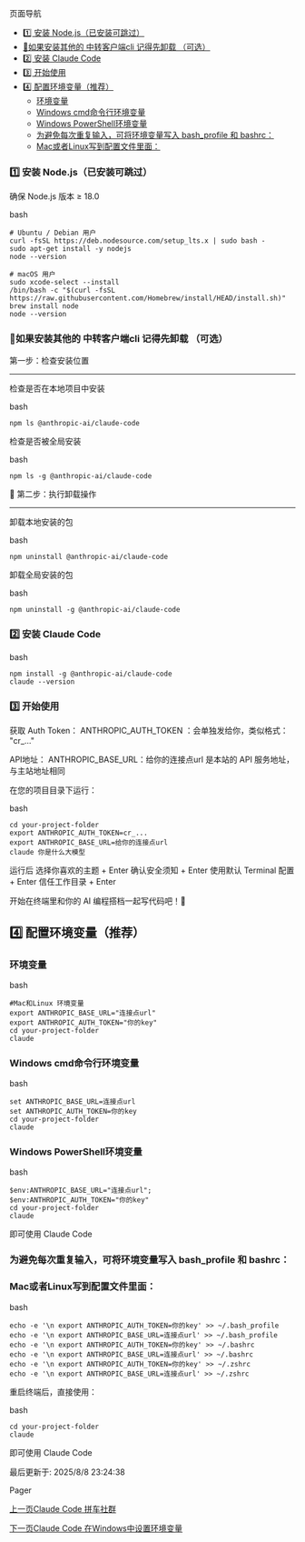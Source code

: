 页面导航

*   [1️⃣ 安装 Node.js（已安装可跳过）](#_1️⃣-安装-node-js-已安装可跳过 "1️⃣ 安装 Node.js（已安装可跳过）")
*   [🧭如果安装其他的 中转客户端cli 记得先卸载 （可选）](#🧭如果安装其他的-中转客户端cli-记得先卸载-可选 "🧭如果安装其他的 中转客户端cli 记得先卸载 （可选）")
*   [2️⃣ 安装 Claude Code](#_2️⃣-安装-claude-code "2️⃣ 安装 Claude Code")
*   [3️⃣ 开始使用](#_3️⃣-开始使用 "3️⃣ 开始使用")
*   [4️⃣ 配置环境变量（推荐）](#_4️⃣-配置环境变量-推荐 "4️⃣ 配置环境变量（推荐）")
    *   [环境变量](#环境变量 "环境变量")
    *   [Windows cmd命令行环境变量](#windows-cmd命令行环境变量 "Windows cmd命令行环境变量")
    *   [Windows PowerShell环境变量](#windows-powershell环境变量 "Windows PowerShell环境变量")
    *   [为避免每次重复输入，可将环境变量写入 bash\_profile 和 bashrc：](#为避免每次重复输入-可将环境变量写入-bash-profile-和-bashrc "为避免每次重复输入，可将环境变量写入 bash_profile 和 bashrc：")
    *   [Mac或者Linux写到配置文件里面：](#mac或者linux写到配置文件里面 "Mac或者Linux写到配置文件里面：")

### 1️⃣ 安装 Node.js（已安装可跳过） [​](#_1️⃣-安装-node-js-已安装可跳过)

确保 Node.js 版本 ≥ 18.0

bash

```
# Ubuntu / Debian 用户
curl -fsSL https://deb.nodesource.com/setup_lts.x | sudo bash -
sudo apt-get install -y nodejs
node --version

# macOS 用户
sudo xcode-select --install
/bin/bash -c "$(curl -fsSL https://raw.githubusercontent.com/Homebrew/install/HEAD/install.sh)"
brew install node
node --version
```

### 🧭如果安装其他的 中转客户端cli 记得先卸载 （可选） [​](#🧭如果安装其他的-中转客户端cli-记得先卸载-可选)

第一步：检查安装位置

* * *

检查是否在本地项目中安装

bash

```
npm ls @anthropic-ai/claude-code
```

检查是否被全局安装

bash

```
npm ls -g @anthropic-ai/claude-code
```

🧹 第二步：执行卸载操作

* * *

卸载本地安装的包

bash

```
npm uninstall @anthropic-ai/claude-code
```

卸载全局安装的包

bash

```
npm uninstall -g @anthropic-ai/claude-code
```

### 2️⃣ 安装 Claude Code [​](#_2️⃣-安装-claude-code)

bash

```
npm install -g @anthropic-ai/claude-code
claude --version
```

### 3️⃣ 开始使用 [​](#_3️⃣-开始使用)

获取 Auth Token： ANTHROPIC\_AUTH\_TOKEN ：会单独发给你，类似格式： "cr\_..."

API地址： ANTHROPIC\_BASE\_URL：给你的连接点url 是本站的 API 服务地址，与主站地址相同

在您的项目目录下运行：

bash

```
cd your-project-folder
export ANTHROPIC_AUTH_TOKEN=cr_...
export ANTHROPIC_BASE_URL=给你的连接点url
claude 你是什么大模型
```

运行后 选择你喜欢的主题 + Enter 确认安全须知 + Enter 使用默认 Terminal 配置 + Enter 信任工作目录 + Enter

开始在终端里和你的 AI 编程搭档一起写代码吧！🚀

## 4️⃣ 配置环境变量（推荐） [​](#_4️⃣-配置环境变量-推荐)

### 环境变量 [​](#环境变量)

bash

```
#Mac和Linux 环境变量
export ANTHROPIC_BASE_URL="连接点url"
export ANTHROPIC_AUTH_TOKEN="你的key"
cd your-project-folder
claude
```

### Windows cmd命令行环境变量 [​](#windows-cmd命令行环境变量)

bash

```
set ANTHROPIC_BASE_URL=连接点url
set ANTHROPIC_AUTH_TOKEN=你的key
cd your-project-folder
claude
```

### Windows PowerShell环境变量 [​](#windows-powershell环境变量)

bash

```
$env:ANTHROPIC_BASE_URL="连接点url"; 
$env:ANTHROPIC_AUTH_TOKEN="你的key"
cd your-project-folder
claude
```

即可使用 Claude Code

### 为避免每次重复输入，可将环境变量写入 bash\_profile 和 bashrc： [​](#为避免每次重复输入-可将环境变量写入-bash-profile-和-bashrc)

### Mac或者Linux写到配置文件里面： [​](#mac或者linux写到配置文件里面)

bash

```
echo -e '\n export ANTHROPIC_AUTH_TOKEN=你的key' >> ~/.bash_profile
echo -e '\n export ANTHROPIC_BASE_URL=连接点url' >> ~/.bash_profile
echo -e '\n export ANTHROPIC_AUTH_TOKEN=你的key' >> ~/.bashrc
echo -e '\n export ANTHROPIC_BASE_URL=连接点url' >> ~/.bashrc
echo -e '\n export ANTHROPIC_AUTH_TOKEN=你的key' >> ~/.zshrc
echo -e '\n export ANTHROPIC_BASE_URL=连接点url' >> ~/.zshrc
```

重启终端后，直接使用：

bash

```
cd your-project-folder
claude
```

即可使用 Claude Code

最后更新于: 2025/8/8 23:24:38

Pager

[上一页Claude Code 拼车社群](/claude-code-group)

[下一页Claude Code 在Windows中设置环境变量](/claude-code-windows-env-setup)